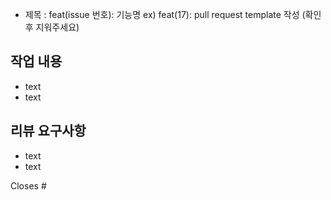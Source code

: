 - 제목 : feat(issue 번호): 기능명
  ex) feat(17): pull request template 작성
  (확인 후 지워주세요)

## 작업 내용
- text
- text

## 리뷰 요구사항
- text
- text

Closes #